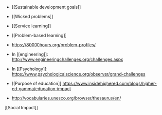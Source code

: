 - [[Sustainable development goals]]
- [[Wicked problems]]
- [[Service learning]]
- [[Problem-based learning]]

- https://80000hours.org/problem-profiles/
- In [[engineering]]: http://www.engineeringchallenges.org/challenges.aspx

- In [[Psychology]]: https://www.psychologicalscience.org/observer/grand-challenges

- [[Purpose of education]] https://www.insidehighered.com/blogs/higher-ed-gamma/education-impact

- http://vocabularies.unesco.org/browser/thesaurus/en/

[[Social Impact]]
